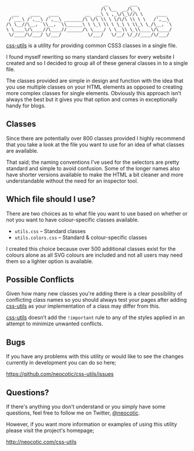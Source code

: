                                          __        ___             
                                        /\ \__  __/\_ \            
      ___    ____   ____          __  __\ \ ,_\/\_\//\ \     ____  
     /'___\ /',__\ /',__\ _______/\ \/\ \\ \ \/\/\ \\ \ \   /',__\ 
    /\ \__//\__, `\\__, `\\______\ \ \_\ \\ \ \_\ \ \\_\ \_/\__, `\
    \ \____\/\____//\____//______/\ \____/ \ \__\\ \_\\____\/\____/
     \/____/\/___/ \/___/          \/___/   \/__/ \/_//____/\/___/ 


[css-utils][] is a utility for providing common CSS3 classes in a single file.

I found myself rewriting so many standard classes for every website I created
and so I decided to group all of these general classes in to a single file.

The classes provided are simple in design and function with the idea that you
use multiple classes on your HTML elements as opposed to creating more complex
classes for single elements. Obviously this approach isn’t always the best but
it gives you that option and comes in exceptionally handy for blogs.

## Classes

Since there are potentially over 800 classes provided I highly recommend that
you take a look at the file you want to use for an idea of what classes are
available.

That said; the naming conventions I’ve used for the selectors are pretty
standard and simple to avoid confusion. Some of the longer names also have
shorter versions available to make the HTML a bit cleaner and more
understandable without the need for an inspector tool.

## Which file should I use?

There are two choices as to what file you want to use based on whether or not
you want to have colour-specific classes available.

* `utils.css` – Standard classes
* `utils.colors.css` – Standard & colour-specific classes

I created this choice because over 500 additional classes exist for the colours
alone as all SVG colours are included and not all users may need them so a
lighter option is available.

## Possible Conflicts

Given how many new classes you're adding there is a clear possibility of
conflicting class names so you should always test your pages after adding
[css-utils][] as your implementation of a class may differ from this.

[css-utils][] doesn’t add the `!important` rule to any of the styles applied in
an attempt to minimize unwanted conflicts.

## Bugs

If you have any problems with this utility or would like to see the changes
currently in development you can do so here;

https://github.com/neocotic/css-utils/issues

## Questions?

If there's anything you don't understand or you simply have some questions, feel
free to follow me on Twitter, [@neocotic][].

However, if you want more information or examples of using this utility please
visit the project's homepage;

http://neocotic.com/css-utils

[@neocotic]: https://twitter.com/#!/neocotic
[css-utils]: http://neocotic.com/css-utils